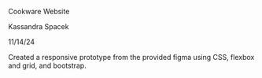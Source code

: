 Cookware Website

Kassandra Spacek

11/14/24

Created a responsive prototype from the provided figma using CSS, flexbox and grid, and bootstrap.